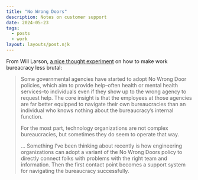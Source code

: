 ```yaml
---
title: "No Wrong Doors"
description: Notes on customer support
date: 2024-05-23
tags:
  - posts
  - work
layout: layouts/post.njk
---
```


From Will Larson, [a nice thought experiment](https://lethain.com/no-wrong-doors/) on how to make work bureacracy less brutal:

>Some governmental agencies have started to adopt No Wrong Door policies, which aim to provide help–often health or mental health services–to individuals even if they show up to the wrong agency to request help. The core insight is that the employees at those agencies are far better equipped to navigate their own bureaucracies than an individual who knows nothing about the bureaucracy’s internal function.
>
>For the most part, technology organizations are not complex bureaucracies, but sometimes they do seem to operate that way. 
>
>...
>Something I’ve been thinking about recently is how engineering organizations can adopt a variant of the No Wrong Doors policy to directly connect folks with problems with the right team and information. Then the first contact point becomes a support system for navigating the bureaucracy successfully.